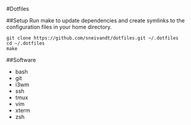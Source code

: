 #Dotfiles

##Setup
Run make to update dependencies and create symlinks to the configuration files in your home directory.

    git clone https://github.com/sneivandt/dotfiles.git ~/.dotfiles
    cd ~/.dotfiles
    make

##Software
* bash
* git
* i3wm
* ssh
* tmux
* vim
* xterm
* zsh
